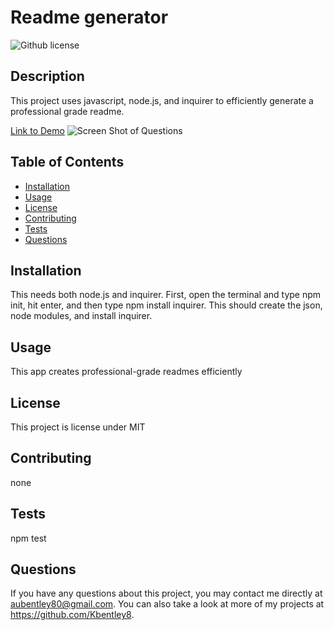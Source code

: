 # Readme generator
  
  ![Github license](https://img.shields.io/badge/license-MIT-darkred)
  
  ## Description 
  This project uses javascript, node.js, and inquirer to efficiently generate a professional grade readme.

  [Link to Demo](https://drive.google.com/file/d/1cpqH26eTFVUUy79PV7ieTkZsBCKlRQRY/view?usp=sharing)
  ![Screen Shot of Questions](https://user-images.githubusercontent.com/88289885/135550412-b14a22d2-ea78-4f59-99ab-c2e735f80e03.png)

  ## Table of Contents
  * [Installation](#installation)
  * [Usage](#usage)
  * [License](#license)
  * [Contributing](#contributing)
  * [Tests](#tests)
  * [Questions](#questions)
  
  ## Installation 
  This needs both node.js and inquirer. First, open the terminal and type npm init, hit enter, and then type npm install inquirer. This should create the json, node modules, and install inquirer. 
  ## Usage 
  This app creates professional-grade readmes efficiently
  ## License 
  This project is license under MIT
  ## Contributing 
  none
  ## Tests
  npm test
  ## Questions
  If you have any questions about this project, you may contact me directly at aubentley80@gmail.com. You can also take a look at more of my projects at https://github.com/Kbentley8.
